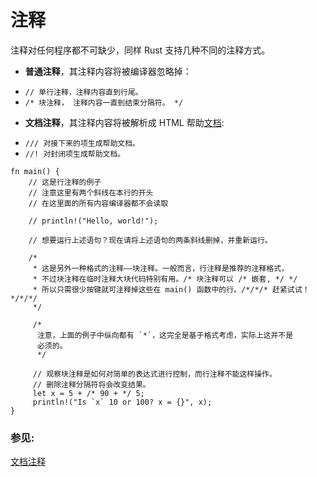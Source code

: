 # 注释

注释对任何程序都不可缺少，同样 Rust 支持几种不同的注释方式。

* **普通注释**，其注释内容将被编译器忽略掉：
 - `// 单行注释，注释内容直到行尾。 `
 - `/* 块注释， 注释内容一直到结束分隔符。 */`
* **文档注释**，其注释内容将被解析成 HTML 帮助[文档][docs]:
 - `/// 对接下来的项生成帮助文档。`
 - `//! 对封闭项生成帮助文档。`

```rust,editable
fn main() {
    // 这是行注释的例子
    // 注意这里有两个斜线在本行的开头
    // 在这里面的所有内容编译器都不会读取

    // println!("Hello, world!");

    // 想要运行上述语句？现在请将上述语句的两条斜线删掉，并重新运行。

    /*
     * 这是另外一种格式的注释——块注释。一般而言，行注释是推荐的注释格式，
     * 不过块注释在临时注释大块代码特别有用。/* 块注释可以 /* 嵌套, */ */
     * 所以只需很少按键就可注释掉这些在 main() 函数中的行。/*/*/* 赶紧试试！*/*/*/
     */

     /*
      注意，上面的例子中纵向都有 `*`，这完全是基于格式考虑，实际上这并不是
      必须的。
      */

     // 观察块注释是如何对简单的表达式进行控制，而行注释不能这样操作。
     // 删除注释分隔符将会改变结果。
     let x = 5 + /* 90 + */ 5;
     println!("Is `x` 10 or 100? x = {}", x);
}
```

### 参见:

[文档注释][docs]

[docs]: ../meta/doc.html
